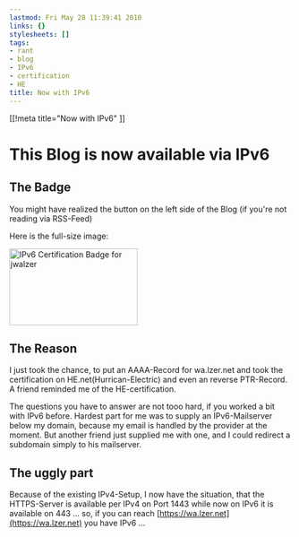 ```yaml
---
lastmod: Fri May 28 11:39:41 2010
links: {}
stylesheets: []
tags:
- rant
- blog
- IPv6
- certification
- HE
title: Now with IPv6
---
```

[[!meta title="Now with IPv6" ]]

# This Blog is now available via IPv6


## The Badge
You might have realized the button on the left side of the Blog (if you're not  reading via RSS-Feed)

Here is the full-size image:

<a href="http://ipv6.he.net/certification/scoresheet.php?pass_name=jwalzer" target="_blank"><img src="http://ipv6.he.net/certification/create_badge.php?pass_name=jwalzer&badge=3" width=229 height=137 border=0 alt="IPv6 Certification Badge for jwalzer"></img></a>

## The Reason

I just took the chance, to put an AAAA-Record for wa.lzer.net and took the certification on HE.net(Hurrican-Electric) and even an reverse PTR-Record. A friend reminded me of the HE-certification. 

The questions you have to answer are not tooo hard, if you worked a bit with IPv6 before. Hardest part for me was to supply an IPv6-Mailserver below my domain, because my email is handled by the provider at the moment. But another friend just supplied me with one, and I could redirect a subdomain simply to his mailserver.

## The uggly part

Because of the existing IPv4-Setup, I now have the situation, that the HTTPS-Server is available per IPv4 on Port 1443 while now on IPv6 it is available on 443 ... so, if you can reach [https://wa.lzer.net](https://wa.lzer.net) you have IPv6 ...





